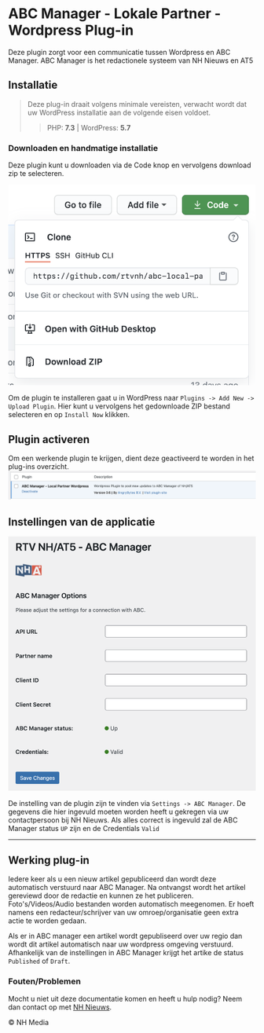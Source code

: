 # ABC Manager - Lokale Partner - Wordpress Plug-in

Deze plugin zorgt voor een communicatie tussen Wordpress en ABC Manager. ABC Manager is het redactionele systeem van NH Nieuws en AT5

## Installatie

> Deze plug-in draait volgens minimale vereisten, verwacht wordt dat uw WordPress installatie aan de volgende eisen voldoet.
> > PHP: **7.3** | WordPress: **5.7**

### Downloaden en handmatige installatie

Deze plugin kunt u downloaden via de Code knop en vervolgens download zip te selecteren.

![Clone or Download](./images/clone-download.png)

Om de plugin te installeren gaat u in WordPress naar `Plugins -> Add New -> Upload Plugin`. Hier kunt u vervolgens het
gedownloade ZIP bestand selecteren en op `Install Now` klikken.

## Plugin activeren

Om een werkende plugin te krijgen, dient deze geactiveerd te worden in het plug-ins overzicht.
![Activate plugin](./images/plugins.png)

## Instellingen van de applicatie

![Plugin](./images/plugin.png)

De instelling van de plugin zijn te vinden via `Settings -> ABC Manager`. De gegevens die hier ingevuld moeten worden
heeft u gekregen via uw contactpersoon bij NH Nieuws. Als alles correct is ingevuld zal de ABC Manager status `UP` zijn
en de Credentials `Valid`

---

## Werking plug-in

Iedere keer als u een nieuw artikel gepubliceerd dan wordt deze automatisch verstuurd naar ABC Manager.
Na ontvangst wordt het artikel gereviewd door de redactie en kunnen ze het publiceren. Foto's/Videos/Audio bestanden
worden automatisch meegenomen. Er hoeft namens een redacteur/schrijver van uw omroep/organisatie geen extra actie
te worden gedaan.

Als er in ABC manager een artikel wordt gepubliseerd over uw regio dan wordt dit artikel automatisch naar uw wordpress
omgeving verstuurd. Afhankelijk van de instellingen in ABC Manager krijgt het artike de status `Published` of `Draft`.

### Fouten/Problemen

Mocht u niet uit deze documentatie komen en heeft u hulp nodig? Neem dan contact op met
[NH Nieuws](https://www.nhnieuws.nl/contact).

&copy;  NH Media

